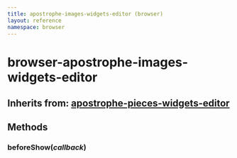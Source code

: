 ```yaml
---
title: apostrophe-images-widgets-editor (browser)
layout: reference
namespace: browser
---
```


# browser-apostrophe-images-widgets-editor

## Inherits from: [apostrophe-pieces-widgets-editor](https://github.com/apostrophecms/apostrophe-documentation/tree/e71017392b54a258d8d72811456c862139150a96/modules/apostrophe-pieces-widgets/browser-apostrophe-pieces-widgets-editor.html)

## Methods

### beforeShow\(_callback_\)

